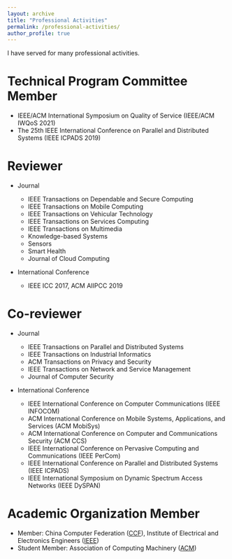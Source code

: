 ```yaml
---
layout: archive
title: "Professional Activities"
permalink: /professional-activities/
author_profile: true
---
```

I have served for many professional activities.

Technical Program Committee Member
======
* IEEE/ACM International Symposium on Quality of Service (IEEE/ACM IWQoS 2021)
* The 25th IEEE International Conference on Parallel and Distributed Systems (IEEE ICPADS 2019)

Reviewer
======
* Journal
  * IEEE Transactions on Dependable and Secure Computing
  * IEEE Transactions on Mobile Computing
  * IEEE Transactions on Vehicular Technology
  * IEEE Transactions on Services Computing
  * IEEE Transactions on Multimedia
  * Knowledge-based Systems
  * Sensors
  * Smart Health
  * Journal of Cloud Computing

* International Conference
  * IEEE ICC 2017, ACM AIIPCC 2019

Co-reviewer
======
* Journal
  * IEEE Transactions on Parallel and Distributed Systems
  * IEEE Transactions on Industrial Informatics
  * ACM Transactions on Privacy and Security
  * IEEE Transactions on Network and Service Management
  * Journal of Computer Security

* International Conference
  * IEEE International Conference on Computer Communications (IEEE INFOCOM)
  * ACM International Conference on Mobile Systems, Applications, and Services (ACM MobiSys)
  * ACM International Conference on Computer and Communications Security (ACM CCS)
  * IEEE International Conference on Pervasive Computing and Communications (IEEE PerCom)
  * IEEE International Conference on Parallel and Distributed Systems (IEEE ICPADS)
  * IEEE International Symposium on Dynamic Spectrum Access Networks (IEEE DySPAN)

Academic Organization Member
======
* Member: China Computer Federation ([CCF](https://www.ccf.org.cn/)), Institute of Electrical and Electronics Engineers ([IEEE](https://www.ieee.org))
* Student Member: Association of Computing Machinery ([ACM](https://www.acm.org/))
  
